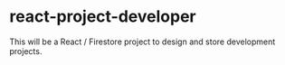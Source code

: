 # react-project-developer
This will be a React / Firestore project to design and store development projects.
